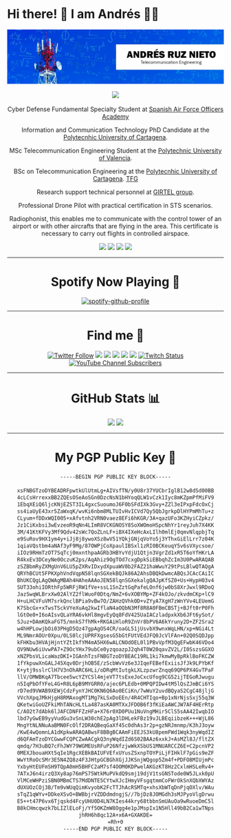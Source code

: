 # Hi there! 👋 I am Andrés 👨‍💻

<div align="center">

[![](/banner.png)](#)

[![](https://shields-io-visitor-counter.herokuapp.com/badge?page=aruznieto&label=Visitas+Al+Perfil&labelColor=000000&logo=GitHub&logoColor=FFFFFF&color=1D70B8&style=for-the-badge)](#)

Cyber Defense Fundamental Specialty Student at [Spanish Air Force Officers Academy](https://ejercitodelaire.defensa.gob.es/EA/ejercitodelaire/es/Unidades/Unidad/937527de-9f2c-11ee-b1b1-005056bf91c5/?resourceId=937527de-9f2c-11ee-b1b1-005056bf91c5&path=/sites/internet.es/.content/unidad/unidad_00073.xml)

Information and Communication Technology PhD Candidate at the [Polytecnhic University of Cartagena](https://upct.es/).

MSc Telecommunication Engineering Student at the [Polytechnic University of Valencia](http://www.upv.es/es). 

BSc on Telecommunication Engineering at the [Polytecnhic University of Cartagena](https://upct.es/). [TFG](https://repositorio.upct.es/handle/10317/17)


Research support technical personnel at [GIRTEL group](https://girtel.upct.es/).

Professional Drone Pilot with practical certification in STS scenarios.

Radiophonist, this enables me to communicate with the control tower of an airport or with other aircrafts that are flying in the area. This certificate is necessary to carry out flights in controlled airspace.

[![](https://img.shields.io/badge/iOS-000000?style=for-the-badge&logo=ios&logoColor=white)](#) [![](https://img.shields.io/badge/macOS-000000?style=for-the-badge&logo=macos&logoColor=white)](#) [![](https://img.shields.io/badge/Windows-0078D6?style=for-the-badge&logo=windows&logoColor=white)](#)  [![](https://img.shields.io/badge/Ubuntu-E95420?style=for-the-badge&logo=ubuntu&logoColor=white)](#)

---

# Spotify Now Playing 🎼

[![spotify-github-profile](https://spotify-github-profile.kittinanx.com/api/view?uid=11138592771&cover_image=true&theme=novatorem&show_offline=false&background_color=121212&interchange=false&bar_color=53b14f&bar_color_cover=true)](#)

---

# Find me 🔗

[![Twitter Follow](https://img.shields.io/badge/Twitter-1DA1F2?style=for-the-badge&logo=twitter&logoColor=white)](https://twitter.com/aruznieto) [![](https://img.shields.io/badge/Instagram-E4405F?style=for-the-badge&logo=instagram&logoColor=white)](https://instagram.com/aruznieto) [![](https://img.shields.io/badge/Facebook-1877F2?style=for-the-badge&logo=facebook&logoColor=white)](https://www.facebook.com/anrunie) [![](https://img.shields.io/badge/LinkedIn-0077B5?style=for-the-badge&logo=linkedin&logoColor=white)](https://www.linkedin.com/in/aruznieto/) [![](https://img.shields.io/badge/GitHub-000000?style=for-the-badge&logo=github&logoColor=white)](https://github.com/aruznieto) [![](https://img.shields.io/badge/website-000000?style=for-the-badge&logo=About.me&logoColor=white)](https://aruznieto.es) [![Twitch Status](https://img.shields.io/badge/Twitch-6441a5?style=for-the-badge&logo=twitch&logoColor=white)](https://twitch.tv/aruznieto) [![YouTube Channel Subscribers](https://img.shields.io/badge/YouTube-c4302b?style=for-the-badge&logo=youtube&logoColor=white)](https://www.youtube.com/channel/UC5Lm-BQGubMqaggbzi9Q1mA)
<!---
---

# Laptop Specification 💻
[![](https://img.shields.io/badge/asus-Rog_STRIX_G17_G713-007DB8?style=for-the-badge&logo=asus&logoColor=white)](https://rog.asus.com/es/laptops/rog-strix/2021-rog-strix-g17-series/spec)

[![](https://img.shields.io/badge/AMD-Ryzen_9_5900HZX_with_Radeon_Graphics-ED1C24?style=for-the-badge&logo=amd&logoColor=white)](#)

[![](https://img.shields.io/badge/NVIDIA-RTX3070_8GB_Laptop_GPU-76B900?style=for-the-badge&logo=nvidia&logoColor=white)](#)

[![](https://img.shields.io/badge/ram-32GB_RAM_3200MHz-007DB8?style=for-the-badge&logoColor=white)](#)
  
[![](https://img.shields.io/badge/MacBook%20PRO-M1%20PRO%20with%201TB%20%20SSD%20Storageand%2016%20Unified%20Memory-00008b?style=for-the-badge&logo=apple&logoColor=white)](https://www.apple.com/shop/buy-mac/macbook-pro/14-inch-space-gray-10-core-cpu-16-core-gpu-1tb)

---

# Programming Languages 📚

[![](https://wakatime.com/share/@20416a2b-dfd9-49bf-bb3f-e0b05d403d24/37ca7c7b-6cff-43c3-aec5-8a0c8d2cae58.svg)](#)
-->
---
# GitHub Stats 📊

[![](https://github-readme-stats.vercel.app/api?username=aruznieto)](#) [![](https://github-readme-streak-stats.herokuapp.com/?user=aruznieto)](#)

---
# My PGP Public Key 🔑
```
-----BEGIN PGP PUBLIC KEY BLOCK-----

xsFNBGTzoDYBEADRFpwtkUlUtmLg+AIVsfTN/y0U8r37YUCbrIglB12w8dSd00BB
4cLCsHrrexxBB2ZQEsOSeAoSGn0DzcNsN1bHYoqQLW1vCzk1Iyc8mKZpmPfMiFV9
1EbqXEiQ6ljcKNjEZST3IL4gxcSuoumoJ6F0bSFdIXk3Gvy+ZZl3eIPxpFdcOxCj
ss4iaUyE43xr5ZaWxqK/wvKi6nbm8MLTUIvHvICVd7Qy5QbJgrkpDlHYPmMhTu+z
CLyum+fDDxWQI005+xAfvtnh2VRN0vaez8EFi6hKGR/3A+qazUFo3KZHyiCZpkz/
Jz1CiKxbsi3wEvzeoR9qNn4LImR8VCKGNOSY8SoXWOmoHSpcNhYr1reyJuh7X4KK
3M/41KtKFVy3Mf9Qdv42sWc7QoZLnLF+iBX4IXeHcAxLIlh0mlEj0qmvNlqpbjTq
e9SuRov9HX1ym4y+iJj8j8ywoXSz8wV51YQkjGNjqVoYo5j3YThxGiElLrr7z04K
1qiaVQstbm4aNAf3yF9Mg/87OWPjCoXpaulIBSxl1zRI0BCKeuqY5v6sVXycsoe/
iIOz9RHmTzOT7SqTcj0mxnthpaAGRb3HBYvYdjU1Qtjn3VgrZd1xR5T6oYfHKrLA
R4kxEv3DCeyNe0OczuK2ps/AqAhiz9OgTOd7cxgDpkSiEBbqhZcIm3U0PwARAQAB
zSZBbmRyZXMgUnV6LU5pZXRvIDxydXpuaWV0b2FAZ21haWwuY29tPsLBlwQTAQgA
QRYhBCUt5FPKXphVndVqpN58lqnSGXekBQJk86A2AhsDBQkDwmcABQsJCAcCAiIC
BhUKCQgLAgQWAgMBAh4HAheAAAoJEN58lqnSGXekalgQAJpKfSZ0+Us+HypH03v4
SUT33ohiIORthFp5WRFjRW1fVe+ssL1SnZztGqPafeLOnf6jw0bS8XrJwxl9RDoQ
JazSwqWLBrxXw02AlYZ2flWuoF0Dtq/NmZ+6vXOBYMp+ZF4kOJo/zkvdmCKp+lC9
H+uLHCVFuVM7srkQnclBPia9vBw7O/ZAHzQVhk0D+vZYyA7XgH7zWnYVv4LEUemG
K7SbcGx+xTwsTSckVYeXuAq2kwIflaN4aOQbN3Mf8R8A0FBmCBSTj+BJft0rP0Fh
lGtOe0+I6oAIsvQLaYRA6vkHl8mgvEyQq8FdV425UaIACzladpxkXb6JFt6ySot/
SJuz+DAmKQkaFGT5/mnkS7fhMk+RKGAiHloR9ZnVr8bPV6A6kYruny2D+ZF2Sra2
w4hHPLowjbOi03PHgD5Qz47gpAgOS4CR/oaGL51jUsvbX9wnxWqLHN/xp+NGi4Lt
ML9NmrAOUr0Xpu/0LS0lcjUPRFXgsesG5bGtFUtVEdJFQ0JcVlFAn+02Q0SQDJpp
kFHKbu3HVAjHjntYZtIkfYM4mA5HX6wALCNOdOEL0l1PBvVpfM3QgEFwbK46VDo4
QV9NUw6iUvwPA7+Z9OcYHx79ubCe0yzqoazpJ2qh4T0W20qavZV2L/I0SszsGGXO
xNZPbsVLicaWazDKI+IGAnhTzsFNBGTzoDYBEAC19RL1ki7kmwMyBpRklBoFKCZW
1fYkpuwXnGALJ45Xqv0DrjhOB5E/zScbWvVz6e3JIqeFEBefExiisJfJk9LPYbKf
K+ytj9sslrClH7V3nOhARC6HLi/oDRqMtIutgkLXLzpzwrZnqq69QP6PX4GvTPaF
llV/OMWBKqA7Tbcee5wcYZYCSl4mjeVT7tsExeJoCxcUfog9CG52ijTEGoRJwugu
n5IqPbOfYFeL4G+R8L6pB9MYGRR0/ajec6PLEdb+0MPQPIDw4tM5lQsZJmBCi6YS
rD7ed9VWAB9XEWjCdzFynYJHC0KN6Q6Ao0ECiKn/7wWuY2uvdBQyaS2CgC48jljG
VVchXpqJMkHjgH8RMAxogMT1Mg7kLSxDoEEn/4R4CHTIqo+Bp1xNrNjsSxj55q3W
QKetwiGoUZFkiMhTANcHLtLa487asKA0MTXxJFDOB6f3fKiEaAWCJW7AF4HErRtp
C/AO2t7dAbk6lJAFCDNFFZzHFa+X76r0XD0PUu1NuVngMHir5ClS5sAA42IwqbIO
lbd7yGwEB9yyVudGu3vSnLW30chE2pAg3lDHLekFBz19vJLBEqiibzeK+++WjL86
MngYtNLNNuAaBMN0FcOlf2DRAQBeqGaXf45c0dhAs3r2p+gzNRJmnmp/K3hJ3oyw
/KwE4wQomnLA1dKpkwARAQABwsF8BBgBCAAmFiEEJS3kU8pemFWd1Wqk3nyWqdIZ
d6QFAmTzoDYCGwwFCQPCZwAACgkQ3nyWqdIZd6S02BAAz6xxkJ+AsMZl8J/fltZX
qmdq/7H3uBQ7cFhJWY79WGMEUsRFuP26NfzjwWkXSbUS1MNUARCCZ6E+C2pcnVP2
0MEXJbouaHXt5qIe1RgcXEBkBAIUFVEfxUYusZSxnpTOYPiLjFIHklF7pGis9eZF
WwYtRoOcSMr3E5N4ZQ8z4F3JHtpGCBGhXGjJJKSnjWQgop5Zm4f+PDFO8MIUjmPc
YxbyHtEUFmSH9TQpA0mH5BHFC2aM7sf4OOM0KDPwelAKGzKT8Hz2CxlmHSLeRv4+
7ATxJ6n4irzQ3Xy8ap76mPS75WtkMuPVkdQ9smj19djV1tsGNSTode0W5JLxk0pU
VlMCeWHPziSBN0MBmCTS7MdDNTE5CYtwXJcIHmyVFsgqtmmCoFWrOkSnXQbXWYAz
dUXUOzCOj3B/Tm9vWUqQimKvyobK2FcTTJhAcRSMTq+xhsXbWTqDnPjqOXlv/WAu
sTqZ1qWYv+DDkeXSvO+BWBbjrVZDDdmdngjS//7bjDz8JOMGdh3sMJPyoVlgDrwu
E5++t47P6vx6Tjqskd4FcyUHU0D4LN7KIes44kry68tbbnSmUAuOa9wRuoeDmC5l
B8kCHmcqwzk7bLIZlELoFj/Yf5OKZmW8Ogg4e1pJMspIx1N5Hll49bB2Ca1wTNps
jhRH6h8qc12A+x6A+GXAKDE=
=Rh+0
-----END PGP PUBLIC KEY BLOCK-----
```



</div>
